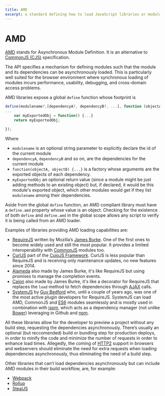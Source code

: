 ```yaml
---
title: AMD
excerpt: a standard defining how to load JavaScript libraries or modules asynchronously
---
```


# AMD

[AMD](https://github.com/amdjs/amdjs-api/wiki/AMD) stands for Asynchronous Module Definition. It is an alternative to [CommonJS (CJS)](/_glossary/COMMONJS.md) specification.

The API specifies a mechanism for defining modules such that the module and its dependencies can be asynchronously loaded. This is particularly well suited for the browser environment where synchronous loading of modules incurs performance, usability, debugging, and cross-domain access problems.

AMD libraries expose a global `define` function whose footprint is

```js
define(modulename?,[dependencyA?, dependencyB?, ...], function (objectA, objectB, ...) {
...
    var myExportedObj = function() {...}
    return myExportedObj;

});
```

Where

- `modulename` is an optional string parameter to explicitly declare the id of the current module
- `dependencyA`, `dependencyB` and so on, are the dependencies for the current module
- `function(objectA, objectB) {...}` is a factory whose arguments are the exported objects of each dependency.
- `myExportedObj` an optional return value (since a module might be just adding methods to an existing object) but, if declared, it would be this module's exported object, which other modules would get if they list `modulename` among their dependencies.

Aside from the global `define` function, an AMD compliant library must have a `define.amd` property whose value is an object. Checking for the existence of both `define` and `define.amd` in the global scope allows any script to verify it is being called from an AMD loader.

Examples of libraries providing AMD loading capabilities are:

- [RequireJS](/_glossary/REQUIREJS.md) written by Mozilla’s [James Burke](https://github.com/jrburke/). One of the first ones to become widely used and still the most popular. It provides a limited interoperability with [CommonJS](/_glossary/COMMONJS.md) modules too.
- [CurlJS](https://github.com/cujojs/curl) part of the [CujoJS Framework](http://cujojs.com/). CurlJS is less popular than RequireJS and is receiving only maintenance updates, no new features since 2014.
- [Alameda](https://github.com/requirejs/alameda) also made by James Burke, it's like RequireJS but using promises to manage the completion events.
- [Cajon](https://github.com/requirejs/cajon) also made by James Burke, it's like a decorator for RequireJS that replaces the `load` method to fetch dependencies through [AJAX](/_glossary/AJAX.md) calls.
- [SystemJS](https://github.com/systemjs/systemjs) by [Guy Bedford](https://github.com/guybedford) who, until a couple of years ago, was one of the most active plugin developers for RequireJS. SystemJS can load AMD, CommonJS and [ES6](/_glossary/ECMASCRIPT.md) modules seamlessly and is mostly used in combination with [jspm](http://jspm.io/), which acts as a dependency manager (not unlike [Bower](/_glossary/BOWER.md)) leveraging in Github and [npm](/_glossary/NPM.md).

All these libraries allow for the developer to preview a project without any build step, requesting the dependencies asynchronously. There’s usually an optional (but reccomended) build or bundling step for production deploys, in order to minify the code and minimize the number of requests in order to enhance load times. Allegedly, the coming of [HTTP2](https://http2.github.io/) support in browsers and webservers should eliminate the need for extra requests when loading dependencies asynchronously, thus eliminating the need of a build step.

Other libraries that can’t load dependencies asynchronously but can include AMD modules in their build workflow, are, for example:

- [Webpack](/_glossary/WEBPACK.md)
- [Rollup](http://rollupjs.org/)
- [StealJS](http://stealjs.com/)
